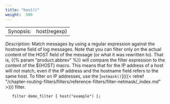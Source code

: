 ```yaml
---
title: "host()"
weight:  500
---
```

<!-- DISCLAIMER: This file is based on the syslog-ng Open Source Edition documentation https://github.com/balabit/syslog-ng-ose-guides/commit/2f4a52ee61d1ea9ad27cb4f3168b95408fddfdf2 and is used under the terms of The syslog-ng Open Source Edition Documentation License. The file has been modified by Axoflow. -->

|           |              |
| --------- | ------------ |
| Synopsis: | host(regexp) |

*Description:* Match messages by using a regular expression against the hostname field of log messages. Note that you can filter only on the actual content of the HOST field of the message (or what it was rewritten to). That is, {{% param "product.abbrev" %}} will compare the filter expression to the content of the ${HOST} macro. This means that for the IP address of a host will not match, even if the IP address and the hostname field refers to the same host. To filter on IP addresses, use the [`netmask()`]({{< relref "/chapter-routing-filters/filters/reference-filters/filter-netmask/_index.md" >}}) filter.

```shell
   filter demo_filter { host("example") };
```
